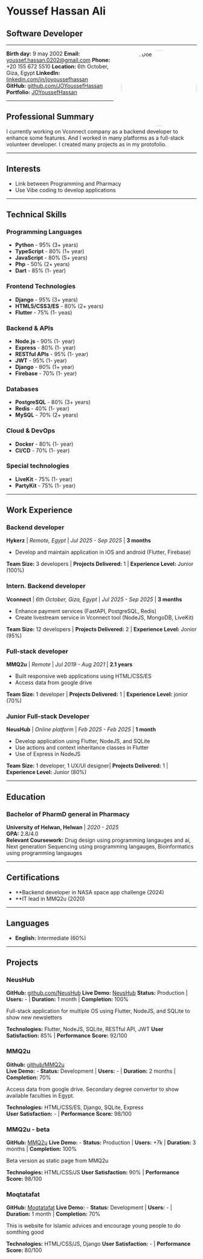 <!--

-->

# Youssef Hassan Ali
## Software Developer

---

<img src="https://media.licdn.com/dms/image/v2/D4D03AQHt8uDrQks9pg/profile-displayphoto-shrink_400_400/B4DZWTnI7MHkAg-/0/1741938268535?e=1760572800&v=beta&t=NR67lY1gDq2V6D7qyfqFHmmOmE_hDlbdHkafLjtJL3I" alt="John Doe" width="200" style="border-radius: 50%; float: right; margin-left: 20px;"/>

**Birth day:** 9 may 2002
**Email:** youssef.hassan.0202@gmail.com
**Phone:** +20 155 672 5510
**Location:** 6th October, Giza, Egypt
**LinkedIn:** [linkedin.com/in/joyoussefhassan](https://linkedin.com/in/joyoussefhassan)  
**GitHub:** [github.com/JOYoussefHassan](https://github.com/JOYoussefHassan)  
**Portfolio:** [JOYoussefHassan](https://joyoussefhassan.github.io/JOYoussefHassan)

---

## Professional Summary

I currently working on Vconnect company as a backend developer to enhance some features. And I worked in many platforms as a full-stack volunteer developer. I created many projects as in my protofolio.

---

## Interests

- Link between Programming and Pharmacy
- Use Vibe coding to develop applications

---

## Technical Skills

### Programming Languages
- **Python** - 95% (3+ years)
- **TypeScript** - 80% (1+ year)
- **JavaScript** - 80% (5+ years)
- **Php** - 50% (2+ years)
- **Dart** - 85% (1- year)

### Frontend Technologies
- **Django** - 95% (3+ years)
- **HTML5/CSS3/ES** - 80% (2+ years)
- **Flutter** - 75% (1- yeas)

### Backend & APIs
- **Node.js** - 90% (1- year)
- **Express** - 80% (1- year)
- **RESTful APIs** - 95% (1- year)
- **JWT** - 95% (1- year)
- **Django** - 80% (1+ year)
- **Firebase** - 70% (1- year)

### Databases
- **PostgreSQL** - 80% (3+ years)
- **Redis** - 40% (1- year)
- **MySQL** - 70% (2+ years)

### Cloud & DevOps
- **Docker** - 80% (1- year)
- **CI/CD** - 70% (1- year)

### Special technologies
- **LiveKit** - 75% (1- year)
- **PartyKit** - 75% (1- year)

---

## Work Experience

### Backend developer
**Hykerz** | *Remote, Egypt* | *Jul 2025 - Sep 2025* | **3 months**

- Develop and maintain application in iOS and android (Flutter, Firebase)

**Team Size:** 3 developers | **Projects Delivered:** 1 | **Experience Level:** Junior (100%)

### Intern. Backend developer
**Vconnect** | *6th October, Giza, Egypt* | *Jul 2025 - Sep 2025* | **3 months**

- Enhance payment services (FastAPI, PostgreSQL, Redis)
- Create livestream service in Vconnect tool (NodeJS, MongoDB, LiveKit)

**Team Size:** 12 developers | **Projects Delivered:** 2 | **Experience Level:** Jonior (95%)

### Full-stack developer
**MMQ2u** | *Remote* | *Jul 2019 - Aug 2021* | **2.1 years**

- Built responsive web applications using HTML/CSS/ES
- Access data from google drive

**Team Size:** 1 developer | **Projects Delivered:** 1 | **Experience Level:** jonior (70%)

### Junior Full-stack Developer
**NeusHub** | *Online platform* | *Feb 2025 - Feb 2025* | **1 month**

- Develop application using Flutter, NodeJS, and SQLite
- Use actions and context inheritance classes in Flutter
- Use of Express in NodeJS

**Team Size:** 1 developer, 1 UX/UI designer| **Projects Delivered:** 1 | **Experience Level:** Junior (80%)

---

## Education

### Bachelor of PharmD general in Pharmacy
**University of Helwan, Helwan** | *2020 - 2025*  
**GPA:** 2.8/4.0  
**Relevant Coursework:** Drug design using programming langauges and ai, Next generation Sequencing using programming langauges, Bioinformatics using programming langauges

---

## Certifications

- **Backend developer in NASA space app challenge (2024)
- **IT lead in MMQ2u (2020)

---

## Languages

- **English:**  Intermediate (60%)

---

## Projects

### NeusHub
**GitHub:** [github.com/NeusHub](https://github.com/NeusHub) 
**Live Demo:** [NeusHub](https://neushub.github.io/flutter-front-end/)
**Status:** Production | **Users:** - | **Duration:** 1 month | **Completion:** 100%

Full-stack application for multiple OS using Flutter, NodeJS, and SQLite to show new newsletters

**Technologies:** Flutter, NodeJS, SQLite, RESTful API, JWT
**User Satisfaction:** 85% | **Performance Score:** 92/100

### MMQ2u
**Github:** [github/MMQ2u](https://github.com/MMQ4u/Django)  
**Live Demo:** -
**Status:** Development | **Users:** - | **Duration:** 2 months | **Completion:** 70%

Access data from google drive. Secondary degree convertor to show available faculties in Egypt.

**Technologies:** HTML/CSS/ES, Django, SQLite, Express  
**User Satisfaction:** - | **Performance Score:** 98/100

### MMQ2u - beta
**GitHub:** [MMQ2u](https://github.com/MMQ4u/MMQ4u.github.io) 
**Live Demo:** -
**Status:** Production | **Users:** +7k | **Duration:** 3 months | **Completion:** 100%

Beta version as static page from MMQ2u

**Technologies:** HTML/CSS/JS
**User Satisfaction:** 90% | **Performance Score:** 98/100

### Moqtatafat
**GitHub:** [Moqtatafat](https://github.com/Moqtatafat/django) 
**Live Demo:** -
**Status:** Development | **Users:** - | **Duration:** 1 month | **Completion:** 70%

This is website for Islamic advices and encourage young people to do somthing good

**Technologies:** HTML/CSS/JS, Django
**User Satisfaction:** - | **Performance Score:** 80/100
